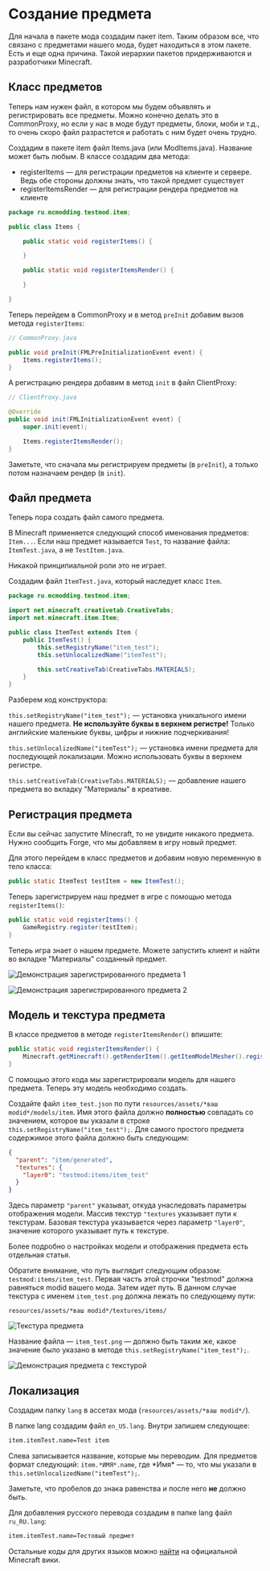 # Создание предмета

Для начала в пакете мода создадим пакет item. Таким образом все, что связано с предметами нашего мода, будет находиться
в этом пакете. Есть и еще одна причина. Такой иерархии пакетов придерживаются и разработчики Minecraft.

## Класс предметов

Теперь нам нужен файл, в котором мы будем объявлять и регистрировать все предметы. Можно конечно делать это в CommonProxy, но
если у нас в моде будут предметы, блоки, моби и т.д., то очень скоро файл разрастется и работать с ним будет очень трудно.

Создадим в пакете item файл Items.java (или ModItems.java). Название может быть любым. В классе создадим два метода:

* registerItems — для регистрации предметов на клиенте и сервере. Ведь обе стороны должны знать, что такой предмет существует
* registerItemsRender — для регистрации рендера предметов на клиенте

```java
package ru.mcmodding.testmod.item;

public class Items {

    public static void registerItems() {

    }

    public static void registerItemsRender() {

    }

}
```

Теперь перейдем в CommonProxy и в метод `preInit` добавим вызов метода `registerItems`:

```java
// CommonProxy.java

public void preInit(FMLPreInitializationEvent event) {
    Items.registerItems();
}
```

А регистрацию рендера добавим в метод `init` в файл ClientProxy:

```java
// ClientProxy.java

@Override
public void init(FMLInitializationEvent event) {
    super.init(event);

    Items.registerItemsRender();
}
```

Заметьте, что сначала мы регистрируем предметы (в `preInit`), а только потом назначаем рендер (в `init`).

## Файл предмета

Теперь пора создать файл самого предмета.

В Minecraft применяется следующий способ именования предметов: `Item...`. Если наш предмет называется `Test`, то название файла:
`ItemTest.java`, а не `TestItem.java`.

Никакой принципиальной роли это не играет.

Создадим файл `ItemTest.java`, который наследует класс `Item`.

```java
package ru.mcmodding.testmod.item;

import net.minecraft.creativetab.CreativeTabs;
import net.minecraft.item.Item;

public class ItemTest extends Item {
    public ItemTest() {
        this.setRegistryName("item_test");
        this.setUnlocalizedName("itemTest");

        this.setCreativeTab(CreativeTabs.MATERIALS);
    }
}
```

Разберем код конструктора:

`this.setRegistryName("item_test");` — установка уникального имени нашего предмета. **Не используйте буквы в верхнем регистре!**
Только английские маленькие буквы, цифры и нижние подчеркивания!

`this.setUnlocalizedName("itemTest");` — установка имени предмета для последующей локализации. Можно использовать буквы в верхнем регистре.

`this.setCreativeTab(CreativeTabs.MATERIALS);` — добавление нашего предмета во вкладку "Материалы" в креативе.

## Регистрация предмета

Если вы сейчас запустите Minecraft, то не увидите никакого предмета. Нужно сообщить Forge, что мы добавляем в игру новый предмет.

Для этого перейдем в класс предметов и добавим новую переменную в тело класса:

```java
public static ItemTest testItem = new ItemTest();
```

Теперь зарегистрируем наш предмет в игре с помощью метода `registerItems()`:

```java
public static void registerItems() {
    GameRegistry.register(testItem);
}
```

Теперь игра знает о нашем предмете. Можете запустить клиент и найти во вкладке "Материалы" созданный предмет.

![Демонстрация зарегистрированного предмета 1](images/itemWithoutTexture.png)

![Демонстрация зарегистрированного предмета 2](images/itemWithoutModel.png)

## Модель и текстура предмета

В классе предметов в методе `registerItemsRender()` впишите:

```java
public static void registerItemsRender() {
    Minecraft.getMinecraft().getRenderItem().getItemModelMesher().register(testItem, 0, new ModelResourceLocation(testItem.getRegistryName(), "inventory"));
}
```

С помощью этого кода мы зарегистрировали модель для нашего предмета. Теперь эту модель необходимо создать.

Создайте файл `item_test.json` по пути `resources/assets/*ваш modid*/models/item`. Имя этого файла
должно **полностью** совпадать со значением, которое вы указали в строке `this.setRegistryName("item_test");`. Для самого простого
предмета содержимое этого файла должно быть следующим:

```json
{
  "parent": "item/generated",
  "textures": {
    "layer0": "testmod:items/item_test"
  }
}
```

Здесь параметр `"parent"` указыват, откуда унаследовать параметры отображения модели. Массив текстур `"textures` указывает
пути к текстурам. Базовая текстура указывается через параметр `"layer0"`, значение которого указывает путь к текстуре.

Более подробно о настройках модели и отображения предмета есть отдельная статья.

Обратите внимание, что путь выглядит следующим образом: `testmod:items/item_test`. Первая часть этой строчки "testmod" должна
равняться modid вашего мода. Затем идет путь. В данном случае текстура с именем `item_test.png` должна лежать по следующему пути:

`resources/assets/*ваш modid*/textures/items/`

![Текстура предмета](images/item_test.png)

Название файла — `item_test.png` — должно быть таким же, какое значение было указано в методе `this.setRegistryName("item_test");`.

![Демонстрация предмета с текстурой](images/itemWithTexture.png)

## Локализация

Создадим папку `lang` в ассетах мода (`resources/assets/*ваш modid*/`).

В папке lang создадим файл `en_US.lang`. Внутри запишем следующее:

```markdown
item.itemTest.name=Test item
```

Слева записывается название, которые мы переводим. Для предметов формат следующий: `item.*ИМЯ*.name`, где \*Имя\* — то, что
мы указали в `this.setUnlocalizedName("itemTest");`.

Заметьте, что пробелов до знака равенства и после него **не** должно быть.

Для добавления русского перевода создадим в папке lang файл `ru_RU.lang`:

```markdown
item.itemTest.name=Тестовый предмет
```

Остальные коды для других языков можно [найти](http://minecraft.gamepedia.com/Language) на официальной Minecraft вики.
